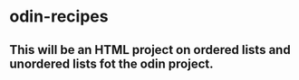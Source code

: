 # odin-recipes

## This will be an HTML project on ordered lists and unordered lists fot the odin project.